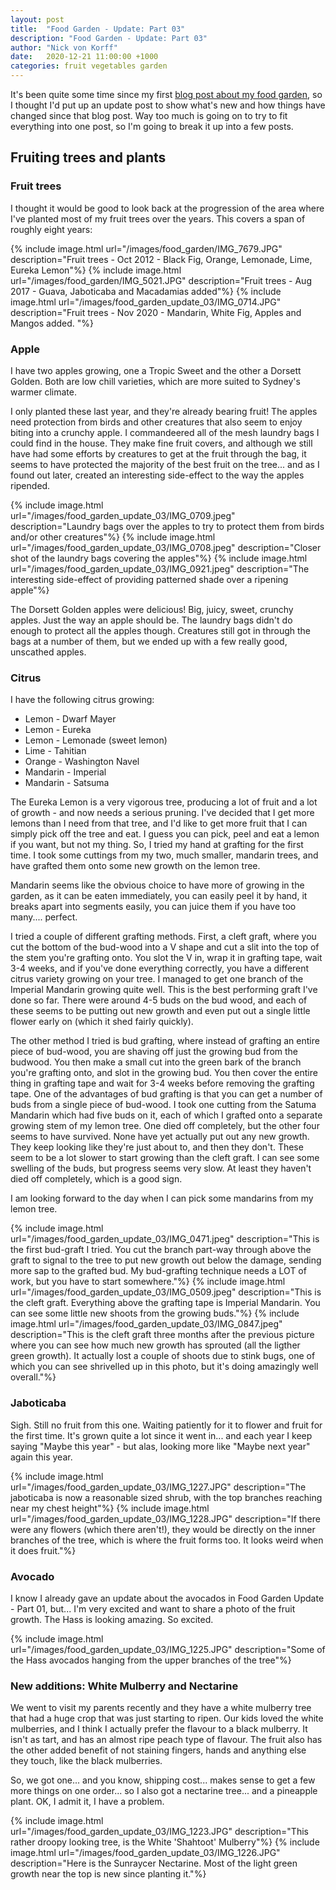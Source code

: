```yaml
---
layout: post
title:  "Food Garden - Update: Part 03"
description: "Food Garden - Update: Part 03"
author: "Nick von Korff"
date:   2020-12-21 11:00:00 +1000
categories: fruit vegetables garden
---
```

It's been quite some time since my first [blog post about my food garden](https://nvonkorff.github.io/fruit/vegetables/garden/2018/05/06/food-garden.html), so I thought I'd put up an update post to show what's new and how things have changed since that blog post. Way too much is going on to try to fit everything into one post, so I'm going to break it up into a few posts.

## Fruiting trees and plants

### Fruit trees

I thought it would be good to look back at the progression of the area where I've planted most of my fruit trees over the years. This covers a span of roughly eight years: 

{% include image.html url="/images/food_garden/IMG_7679.JPG" description="Fruit trees - Oct 2012 - Black Fig, Orange, Lemonade, Lime, Eureka Lemon"%}
{% include image.html url="/images/food_garden/IMG_5021.JPG" description="Fruit trees - Aug 2017 - Guava, Jaboticaba and Macadamias added"%}
{% include image.html url="/images/food_garden_update_03/IMG_0714.JPG" description="Fruit trees - Nov 2020 - Mandarin, White Fig, Apples and Mangos added. "%}

### Apple
I have two apples growing, one a Tropic Sweet and the other a Dorsett Golden. Both are low chill varieties, which are more suited to Sydney's warmer climate.

I only planted these last year, and they're already bearing fruit! The apples need protection from birds and other creatures that also seem to enjoy biting into a crunchy apple. I commandeered all of the mesh laundry bags I could find in the house. They make fine fruit covers, and although we still have had some efforts by creatures to get at the fruit through the bag, it seems to have protected the majority of the best fruit on the tree... and as I found out later, created an interesting side-effect to the way the apples ripended.

{% include image.html url="/images/food_garden_update_03/IMG_0709.jpeg" description="Laundry bags over the apples to try to protect them from birds and/or other creatures"%}
{% include image.html url="/images/food_garden_update_03/IMG_0708.jpeg" description="Closer shot of the laundry bags covering the apples"%}
{% include image.html url="/images/food_garden_update_03/IMG_0921.jpeg" description="The interesting side-effect of providing patterned shade over a ripening apple"%}

The Dorsett Golden apples were delicious! Big, juicy, sweet, crunchy apples. Just the way an apple should be. The laundry bags didn't do enough to protect all the apples though. Creatures still got in through the bags at a number of them, but we ended up with a few really good, unscathed apples.

### Citrus
I have the following citrus growing:
* Lemon - Dwarf Mayer
* Lemon - Eureka 
* Lemon - Lemonade (sweet lemon)
* Lime - Tahitian
* Orange - Washington Navel
* Mandarin - Imperial
* Mandarin - Satsuma

The Eureka Lemon is a very vigorous tree, producing a lot of fruit and a lot of growth - and now needs a serious pruning. I've decided that I get more lemons than I need from that tree, and I'd like to get more fruit that I can simply pick off the tree and eat. I guess you can pick, peel and eat a lemon if you want, but not my thing. So, I tried my hand at grafting for the first time. I took some cuttings from my two, much smaller, mandarin trees, and have grafted them onto some new growth on the lemon tree.

Mandarin seems like the obvious choice to have more of growing in the garden, as it can be eaten immediately, you can easily peel it by hand, it breaks apart into segments easily, you can juice them if you have too many.... perfect.

I tried a couple of different grafting methods. First, a cleft graft, where you cut the bottom of the bud-wood into a V shape and cut a slit into the top of the stem you're grafting onto. You slot the V in, wrap it in grafting tape, wait 3-4 weeks, and if you've done everything correctly, you have a different citrus variety growing on your tree. I managed to get one branch of the Imperial Mandarin growing quite well. This is the best performing graft I've done so far. There were around 4-5 buds on the bud wood, and each of these seems to be putting out new growth and even put out a single little flower early on (which it shed fairly quickly).

The other method I tried is bud grafting, where instead of grafting an entire piece of bud-wood, you are shaving off just the growing bud from the budwood. You then make a small cut into the green bark of the branch you're grafting onto, and slot in the growing bud. You then cover the entire thing in grafting tape and wait for 3-4 weeks before removing the grafting tape. One of the advantages of bud grafting is that you can get a number of buds from a single piece of bud-wood. I took one cutting from the Satuma Mandarin which had five buds on it, each of which I grafted onto a separate growing stem of my lemon tree. One died off completely, but the other four seems to have survived. None have yet actually put out any new growth. They keep looking like they're just about to, and then they don't. These seem to be a lot slower to start growing than the cleft graft. I can see some swelling of the buds, but progress seems very slow. At least they haven't died off completely, which is a good sign. 

I am looking forward to the day when I can pick some mandarins from my lemon tree.

{% include image.html url="/images/food_garden_update_03/IMG_0471.jpeg" description="This is the first bud-graft I tried. You cut the branch part-way through above the graft to signal to the tree to put new growth out below the damage, sending more sap to the grafted bud. My bud-grafting technique needs a LOT of work, but you have to start somewhere."%}
{% include image.html url="/images/food_garden_update_03/IMG_0509.jpeg" description="This is the cleft graft. Everything above the grafting tape is Imperial Mandarin. You can see some little new shoots from the growing buds."%}
{% include image.html url="/images/food_garden_update_03/IMG_0847.jpeg" description="This is the cleft graft three months after the previous picture where you can see how much new growth has sprouted (all the ligther green growth). It actually lost a couple of shoots due to stink bugs, one of which you can see shrivelled up in this photo, but it's doing amazingly well overall."%}

### Jaboticaba

Sigh. Still no fruit from this one. Waiting patiently for it to flower and fruit for the first time. It's grown quite a lot since it went in... and each year I keep saying "Maybe this year" - but alas, looking more like "Maybe next year" again this year.

{% include image.html url="/images/food_garden_update_03/IMG_1227.JPG" description="The jaboticaba is now a reasonable sized shrub, with the top branches reaching near my chest height"%}
{% include image.html url="/images/food_garden_update_03/IMG_1228.JPG" description="If there were any flowers (which there aren't!), they would be directly on the inner branches of the tree, which is where the fruit forms too. It looks weird when it does fruit."%}

### Avocado

I know I already gave an update about the avocados in Food Garden Update - Part 01, but... I'm very excited and want to share a photo of the fruit growth. The Hass is looking amazing. So excited.

{% include image.html url="/images/food_garden_update_03/IMG_1225.JPG" description="Some of the Hass avocados hanging from the upper branches of the tree"%}

### New additions: White Mulberry and Nectarine

We went to visit my parents recently and they have a white mulberry tree that had a huge crop that was just starting to ripen. Our kids loved the white mulberries, and I think I actually prefer the flavour to a black mulberry. It isn't as tart, and has an almost ripe peach type of flavour. The fruit also has the other added benefit of not staining fingers, hands and anything else they touch, like the black mulberries.

So, we got one... and you know, shipping cost... makes sense to get a few more things on one order... so I also got a nectarine tree... and a pineapple plant. OK, I admit it, I have a problem.

{% include image.html url="/images/food_garden_update_03/IMG_1223.JPG" description="This rather droopy looking tree, is the White 'Shahtoot' Mulberry"%}
{% include image.html url="/images/food_garden_update_03/IMG_1226.JPG" description="Here is the Sunraycer Nectarine. Most of the light green growth near the top is new since planting it."%}

